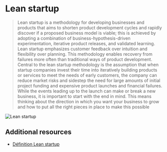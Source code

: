 # Lean startup

> Lean startup is a methodology for developing businesses and products that aims to shorten product development cycles and rapidly discover if a proposed business model is viable; this is achieved by adopting a combination of business-hypothesis-driven experimentation, iterative product releases, and validated learning. Lean startup emphasizes customer feedback over intuition and flexibility over planning. This methodology enables recovery from failures more often than traditional ways of product development.
> Central to the lean startup methodology is the assumption that when startup companies invest their time into iteratively building products or services to meet the needs of early customers, the company can reduce market risks and sidestep the need for large amounts of initial project funding and expensive product launches and financial failures. While the events leading up to the launch can make or break a new business, it is important to start with the end in mind. This means thinking about the direction in which you want your business to grow and how to put all the right pieces in place to make this possible

![Lean startup](https://media.licdn.com/dms/image/C5612AQHicqnPfCCk6g/article-cover_image-shrink_423_752/0/1626323424669?e=1695859200&v=beta&t=KnGmd4cJRgH8BRh4-mIYyFF3RCKXOyFpD7yPUZyTpsY)

## Additional resources

* [Définition Lean startup](https://www.leblogdudirigeant.com/quest-ce-que-le-lean-startup/)
